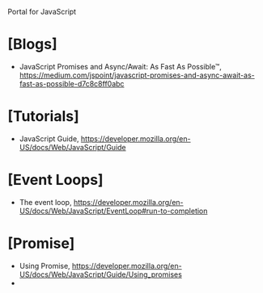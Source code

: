 Portal for JavaScript

# [Blogs]
+ JavaScript Promises and Async/Await: As Fast As Possible™, https://medium.com/jspoint/javascript-promises-and-async-await-as-fast-as-possible-d7c8c8ff0abc

# [Tutorials]
+ JavaScript Guide, https://developer.mozilla.org/en-US/docs/Web/JavaScript/Guide

# [Event Loops]
+ The event loop, https://developer.mozilla.org/en-US/docs/Web/JavaScript/EventLoop#run-to-completion

# [Promise]
+ Using Promise, https://developer.mozilla.org/en-US/docs/Web/JavaScript/Guide/Using_promises
+ 
